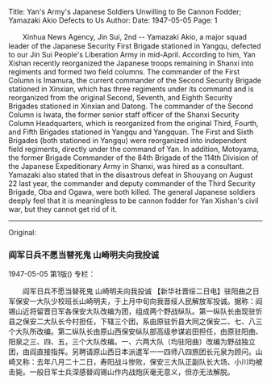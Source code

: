 Title: Yan's Army's Japanese Soldiers Unwilling to Be Cannon Fodder; Yamazaki Akio Defects to Us
Author:
Date: 1947-05-05
Page: 1

　　Xinhua News Agency, Jin Sui, 2nd -- Yamazaki Akio, a major squad leader of the Japanese Security First Brigade stationed in Yangqu, defected to our Jin Sui People's Liberation Army in mid-April. According to him, Yan Xishan recently reorganized the Japanese troops remaining in Shanxi into regiments and formed two field columns. The commander of the First Column is Imamura, the current commander of the Second Security Brigade stationed in Xinxian, which has three regiments under its command and is reorganized from the original Second, Seventh, and Eighth Security Brigades stationed in Xinxian and Datong. The commander of the Second Column is Iwata, the former senior staff officer of the Shanxi Security Column Headquarters, which is reorganized from the original Third, Fourth, and Fifth Brigades stationed in Yangqu and Yangquan. The First and Sixth Brigades (both stationed in Yangqu) were reorganized into independent field regiments, directly under the command of Yan. In addition, Motoyama, the former Brigade Commander of the 84th Brigade of the 114th Division of the Japanese Expeditionary Army in Shanxi, was hired as a consultant. Yamazaki also stated that in the disastrous defeat in Shouyang on August 22 last year, the commander and deputy commander of the Third Security Brigade, Oba and Ogawa, were both killed. The general Japanese soldiers deeply feel that it is meaningless to be cannon fodder for Yan Xishan's civil war, but they cannot get rid of it.



<hr /> 

Original: 


### 阎军日兵不愿当替死鬼  山崎明夫向我投诚

1947-05-05
第1版()
专栏：

　　阎军日兵不愿当替死鬼
    山崎明夫向我投诚
    【新华社晋绥二日电】驻阳曲之日军保安一大队少校班长山崎明夫，于上月中旬向我晋绥人民解放军投诚。据称：阎锡山近将留晋日军各保安大队改编为团，组成两个野战纵队。第一纵队长由现驻忻县之保安二大队长今村担任，下辖三个团，系由原驻忻县大同之保安二、七、八三个大队所改编。第二纵队长由原山西保安纵队部高级参谋岩田担任，由原驻阳曲、阳泉之三、四、五，三个大队改编。一、六两大队（均驻阳曲）改编为野战独立团，由阎直接指挥。另聘请原山西日本派遣军一一四师八四旅团长元泉为顾问。山崎又称：去年八月二十二日，寿阳战斗惨败，保安三大队正副队长大场、小川均被击毙。一般日军士兵深感替阎锡山作内战炮灰毫无意义，但亦无法解脱。
